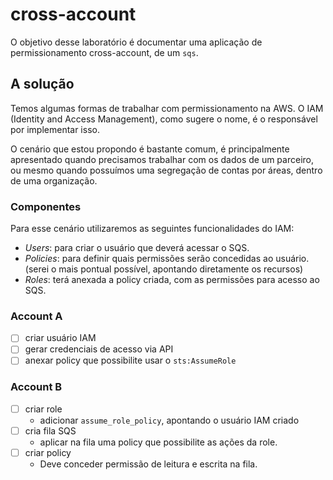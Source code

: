 # cross-account

O objetivo desse laboratório é documentar uma aplicação de permissionamento
cross-account, de um `sqs`.

## A solução

Temos algumas formas de trabalhar com permissionamento na AWS. O IAM (Identity
and Access Management), como sugere o nome, é o responsável por implementar
isso.

O cenário que estou propondo é bastante comum, é principalmente apresentado
quando precisamos trabalhar com os dados de um parceiro, ou mesmo quando
possuímos uma segregação de contas por áreas, dentro de uma organização.

### Componentes

Para esse cenário utilizaremos as seguintes funcionalidades do IAM:

- _Users_: para criar o usuário que deverá acessar o SQS.
- _Policies_: para definir quais permissões serão concedidas ao usuário.
  (serei o mais pontual possível, apontando diretamente os recursos)
- _Roles_: terá anexada a policy criada, com as permissões para acesso ao SQS.

### Account A

- [ ] criar usuário IAM
- [ ] gerar credenciais de acesso via API
- [ ] anexar policy que possibilite usar o `sts:AssumeRole`

### Account B

- [ ] criar role
    - adicionar `assume_role_policy`, apontando o usuário IAM criado
- [ ] cria fila SQS
    - aplicar na fila uma policy que possibilite as ações da role. 
- [ ] criar policy
    - Deve conceder permissão de leitura e escrita na fila.
